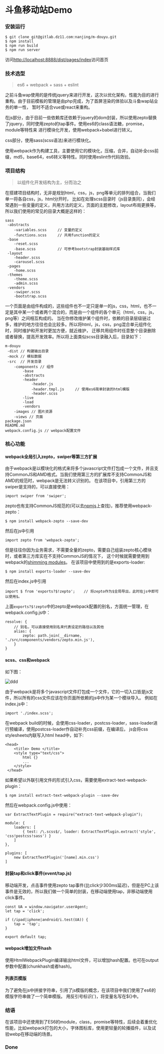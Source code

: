 # 斗鱼移动站Demo

### 安装运行

```
$ git clone git@gitlab.dz11.com:nanjing/m-douyu.git
$ npm install
$ npm run build  
$ npm run server
```

访问[http://localhost:8888/dist/pages/index](http://localhost:8888/dist/pages/index)访问首页

### 技术选型

> es6 + webpack + sass + eslint

之前斗鱼wap使用的是传统jquery来进行开发，这次以优化架构，性能为目的进行重构。由于目前模板的管理是由php完成，为了首屏渲染的体验以及斗鱼wap站业务的单一性，
暂时不适合vue或react来重构。

在js部分，由于目前一些依赖库还依赖于jquery的dom封装，所以使用zepto替换了jquery，同时使用zepto的tap事件。使用es6的class语法糖，promise，module等特性来
进行模块化开发，使用webpack+babel进行转义。

css部分，使用sass(scss语法)来进行模块化。

使用webpack作为构建工具，主要使用它的模块化，压缩，合并，自动补全css前缀，md5，base64，es6转义等特性。同时使用eslint作代码效验。

### 项目结构
> 以组件化开发结构为主，分而治之

在搭建项目结构时，无非是规划html，css，js，png等单元的排列组合，当我们单一将各自css，js，html分开时，
比如在处理scss目录时（js目录类同），会经常遇到一些变量的定义，共用方法的定义，页面的主题修改，layout布局更换等，所以我们使用的常见的目录大概是这样的：

```
sass
 -abstracts
 	-variables.scss 	// 变量的定义
 	-functions.scss 	// 共用function的定义
 -base
 	-reset.scss
 	-base.scss   		// 可参考bootstrap封装基础样式库
 -layout
	-header.scss
	-carousel.scss
 -pages
 	-home.scss
 -themes
 	-theme.scss
 	-admin.scss
 -vendors
 	-swiper.scss
 	-bootstrap.scss
```
	
一个页面是由组件构成的，这些组件也不一定只是单一的js，css，html，也不一定是其中某一个或者两个混合的，而是由一个组件的各个单元（html，css，js，png等）之间相互构成的。
当在你修改维护某个组件时，依赖的目录层级链过多，维护的地方往往也会比较多。所以将html，js，css，png混合单元组件化时，同时维护和开发时更加方便，就近维护，
迁移共用组件时任意整个目录删除或者替换，提高开发效率。所以将上面类似scss目录融入后，目录如下：

```
m-douyu
 -dist // 构建输出目录
 -mock // 模拟数据
 -src  // 开发目录
 	-components	// 组件
 		-base
 		-abstracts
 		-header
 			-header.js
 			-header.tmpl.js 	// 使用es6简单封装的html模版
 			-header.scss
 		-live
 		-load
 		-vendors
 	-images	// 图片资源
 	-views // 页面
package.json
README.md
webpack.config.js // webpack配置文件
```

### 核心功能

#### webpack全局引入zepto，swiper等第三方扩展

由于webpack是以模块化的格式来将多个javascript文件打包成一个文件，并且支持CommonJS和AMD格式。当我们使用第三方的扩展库不支持CommonJS和AMD的规范时，webpack是无法转义识别的。
在该项目中，引用第三方的swiper是支持的，可以直接使用：
```
import swiper from 'swiper';
```
zepto也有支持CommonJS规范的(可以去[npmjs](https://www.npmjs.com/)上查找)，推荐使用webpack-zepto：
```
$ npm install webpack-zepto --save-dev
```
然后在js中引用
```
import zepto from 'webpack-zepto';
```
但是往往你因为业务需求，不需要全量的zepto，需要自己组装zepto核心模块时，或者第三方库实在不支持CommonJS的情况下，
这个时候就需要使用到webpack的[shimming modules](http://webpack.github.io/docs/shimming-modules.html)。
在该项目中使用到的是exports-loader:
```
$ npm install exports-loader --save-dev
```
然后在index.js中引用
```
import $ from 'exports?$!zepto';	// 将zepto作为$全局导出，此时在js中即可以使用$。
```
上面`exports?$!zepto`中的zepto是webpack配置的别名，方面统一管理，在webpack.config.js中：
```
resolve: {
	// 别名，可以直接使用别名来代表设定的路径以及其他
    alias: {
        zepto: path.join(__dirname, './src/components/vendors/zepto.min.js'),
    }
}
```

#### scss、css和webpack

如下图：

![ddd](http://webpack.github.io/assets/what-is-webpack.png)

由于webpack是将多个javascript文件打包成一个文件，它的一切入口皆是js文件，所以所有的css文件应该在你页面所依赖的js中作为某一个模块导入。
例如在index.js中：
```
import './index.scss';
```
在webpack build的时候，会使用css-loader，postcss-loader，sass-loader进行预编译，使用postcss-loader作自动补充css前缀，在编译后，
js会将css stylesheets内联写入html head中，如下:
```
<head>
 	<title> Demo </title>
	<style type="text/css">
		html {}
		...
	</style>
 </head>
```

如果希望以外联引用文件的形式引入css，需要使用extract-text-webpack-plugin：
```
$ npm install extract-text-webpack-plugin --save-dev
```
然后在webpack.config.js中使用：
```
var ExtractTextPlugin = require("extract-text-webpack-plugin");

module: {
	loaders: [
 		{ test: /\.scss$/, loader: ExtractTextPlugin.extract('style', 'css!postcss!sass') }
	]
},

plugins: [
 	new ExtractTextPlugin('[name].min.css')
]
```

#### 封装tap和click事件(event/tap.js)

移动端开发，点击事件使用zepto tap事件(比click少300ms延迟)，但是在PC上该事件是无效的，所以我们做一个简单的封装，在移动端使用tap，非移动端使用click事件。
```
const UA = window.navigator.userAgent;
let tap = 'click';

if (/ipad|iphone|android/i.test(UA)) {
	tap = 'tap';
}

export default tap;
```

#### webpack增加文件hash

使用HtmlWebpackPlugin编译输出html文件，可以增加hash配置。也可在output参数中配置(chunkhash或者hash)。

#### 列表页模版

为了避免在js中拼接字符串，引用了js模版的概念，在该项目中我们使用了es6的模版字符串做了一个简单模版。
用反引号标识(`)，将变量名写在${}中。

### 结语
在该项目中还使用到了ES6的module，class，promise等特性，后续会着重优化性能，比如webpack打包的大小，字体图标库，使用更轻量的轮播插件，以及试验webp在移动端的场景。

### Done